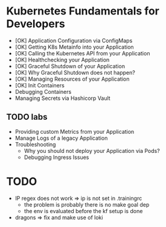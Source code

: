 # Kubernetes Fundamentals for Developers

* [OK] Application Configuration via ConfigMaps
* [OK] Getting K8s Metainfo into your Application
* [OK] Calling the Kubernetes API from your Application
* [OK] Healthchecking your Application
* [OK] Graceful Shutdown of your Application
* [OK] Why Graceful Shutdown does not happen?
* [OK] Managing Resources of your Application
* [OK] Init Containers
* Debugging Containers
* Managing Secrets via Hashicorp Vault

## TODO labs
* Providing custom Metrics from your Application
* Manage Logs of a legacy Application
* Troubleshooting
  * Why you should not deploy your Application via Pods?
  * Debugging Ingress Issues


# TODO 
* IP regex does not work => ip is not set in .trainingrc
  * the problem is probably there is no make goal dep
  * the env is evaluated before the kf setup is done
* dragons => fix and make use of loki
